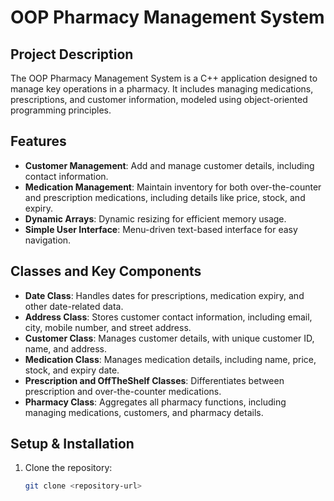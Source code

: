 # OOP Pharmacy Management System

## Project Description
The OOP Pharmacy Management System is a C++ application designed to manage key operations in a pharmacy. It includes managing medications, prescriptions, and customer information, modeled using object-oriented programming principles.

## Features
- **Customer Management**: Add and manage customer details, including contact information.
- **Medication Management**: Maintain inventory for both over-the-counter and prescription medications, including details like price, stock, and expiry.
- **Dynamic Arrays**: Dynamic resizing for efficient memory usage.
- **Simple User Interface**: Menu-driven text-based interface for easy navigation.

## Classes and Key Components
- **Date Class**: Handles dates for prescriptions, medication expiry, and other date-related data.
- **Address Class**: Stores customer contact information, including email, city, mobile number, and street address.
- **Customer Class**: Manages customer details, with unique customer ID, name, and address.
- **Medication Class**: Manages medication details, including name, price, stock, and expiry date.
- **Prescription and OffTheShelf Classes**: Differentiates between prescription and over-the-counter medications.
- **Pharmacy Class**: Aggregates all pharmacy functions, including managing medications, customers, and pharmacy details.

## Setup & Installation
1. Clone the repository:
   ```bash
   git clone <repository-url>
